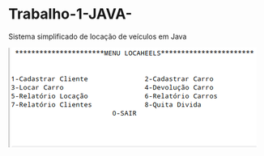 # Trabalho-1-JAVA-
Sistema simplificado de locação de veículos em Java


  ![Alt text](ImageT1p1/menu.png?raw=true "Menu")
